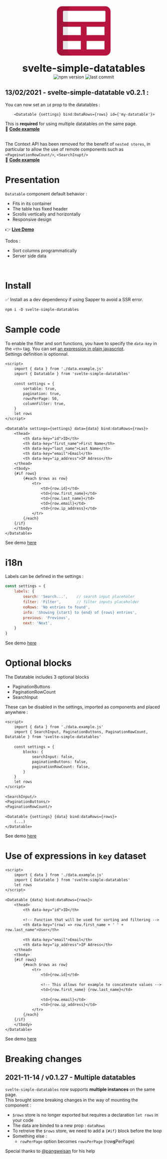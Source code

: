 <div align="center">
	<img align="center" src="./example/public/logo.svg" alt="logo" width="172"/>
	<p align="center">
		<h1 align="center" style="font-size:32px;margin:0;border:none;">svelte-simple-datatables</h1>
		<img src="https://img.shields.io/npm/v/svelte-simple-datatables?color=%23b71540" alt="npm version"/>
		<img src="https://img.shields.io/github/license/vincjo/svelte-simple-datatables?color=b71540" alt="last commit"/>
	</p>
</div>




## 13/02/2021 - svelte-simple-datatable v0.2.1 :
You can now set an `id` prop to the datatables :
````svelte
    <Datatable {settings} bind:DataRows={rows} id={'my-datatable'}>
````
This is **required** for using multiple datatables on the same page.<br>
:eyes: **[Code example](https://vincjo.fr/svelte-simple-datatables/#/test/multiple-dt)** <br><br>

The Context API has been removed for the benefit of `nested stores`, in particular to allow the use of remote components such as `<PageinationRowCount/>`, `<SearchInupt/>`<br>
:eyes: **[Code example](https://vincjo.fr/svelte-simple-datatables/#/test/optional-blocks)** 

# Presentation
`Datatable` component default behavior :
- Fits in its container
- The table has fixed header
- Scrolls vertically and horizontally
- Responsive design

:point_right: **[Live Demo](https://vincjo.fr/svelte-simple-datatables)**

Todos : 
- Sort columns programmatically
- Server side data

<br>


# Install
:white_check_mark: Install as a dev dependency if using Sapper to avoid a SSR error.
````apache
npm i -D svelte-simple-datatables
````


# Sample code
 To enable the filter and sort functions, you have to specify the *`data-key`* in the `<th>` tag. 
 You can set [an expression in plain javascript](#expression).<br>
 Settings definition is optionnal.
````svelte
<script>
    import { data } from './data.example.js'  
    import { Datatable } from 'svelte-simple-datatables'

    const settings = {
        sortable: true,
        pagination: true,
        rowsPerPage: 50,
        columnFilter: true,
    }
    let rows
</script>

<Datatable settings={settings} data={data} bind:dataRows={rows}>
    <thead>
        <th data-key="id">ID</th>
        <th data-key="first_name">First Name</th>
        <th data-key="last_name">Last Name</th>
        <th data-key="email">Email</th>
        <th data-key="ip_address">IP Adress</th>
    </thead>
    <tbody>
    {#if rows}
        {#each $rows as row}
            <tr>
                <td>{row.id}</td>
                <td>{row.first_name}</td>
                <td>{row.last_name}</td>
                <td>{row.email}</td>
                <td>{row.ip_address}</td>
            </tr>
        {/each}
    {/if}
    </tbody>
</Datatable>
````
See demo [here](https://vincjo.fr/svelte-simple-datatables/#/demo/column-filter) 

# i18n
Labels can be defined in the settings :
````js
const settings = {
    labels: {
        search: 'Search...',    // search input placeholer
        filter: 'Filter',       // filter inputs placeholder
        noRows: 'No entries to found',
        info: 'Showing {start} to {end} of {rows} entries',
        previous: 'Previous',
        next: 'Next',       
    }
}
````
See demo [here](https://vincjo.fr/svelte-simple-datatables/#/demo/i18n) 

# Optional blocks
The Datatable includes 3 optional blocks
- PaginationButtons
- PaginationRowCount
- SearchInput

These can be disabled in the settings, imported as components and placed anywhere :
````svelte
<script>
    import { data } from './data.example.js' 
    import { SearchInput, PaginationButtons, PaginationRowCount, Datatable } from 'svelte-simple-datatables'

    const settings = {
        blocks: {
            searchInput: false, 
            paginationButtons: false,
            paginationRowCount: false,
        }
    }
    let rows
</script>

<SearchInput/>
<PaginationButtons/>
<PaginationRowCount/>

<Datatable {settings} {data} bind:dataRows={rows}>
    (...)
</Datatable>

````
See demo [here](https://vincjo.fr/svelte-simple-datatables/#/demo/blocks) 

# <a name="expression"></a> Use of expressions in `key` dataset
````svelte
<script>
    import { data } from './data.example.js'  
    import { Datatable } from 'svelte-simple-datatables'
    let rows
</script>

<Datatable {data} bind:dataRows={rows}>
    <thead>
        <th data-key="id">ID</th>

        <!-- Function that will be used for sorting and filtering -->
        <th data-key="(row) => row.first_name + ' ' + row.last_name">User</th>

        <th data-key="email">Email</th>
        <th data-key="ip_address">IP Adress</th>
    </thead>
    <tbody>
    {#if rows}
        {#each $rows as row}
            <tr>
                <td>{row.id}</td>

                <!-- This allows for example to concatenate values -->
                <td>{row.first_name} {row.last_name}</td>

                <td>{row.email}</td>
                <td>{row.ip_address}</td>
            </tr>
        {/each}
    {/if}
    </tbody>
</Datatable>
````
See demo [here](https://vincjo.fr/svelte-simple-datatables/#/demo/expression) 

# Breaking changes

## 2021-11-14 / v0.1.27 - Multiple datatables

```svelte-simple-datatables``` now supports **multiple instances** on the same page.<br>
This brought some breaking changes in the way of mounting the component :
- ```$rows``` store is no longer exported but requires a declaration ``let rows`` in your code   
- The data are binded to a new prop : ``dataRows``
- To retreive the ``$rows`` store, we need to add a ``{#if}`` block before the loop
- Something else :
  - ``rowPerPage`` option becomes ``rowsPerPage`` (row<u>**s**</u>PerPage)

Special thanks to [@pangweisan](https://github.com/pangweisan) for his help